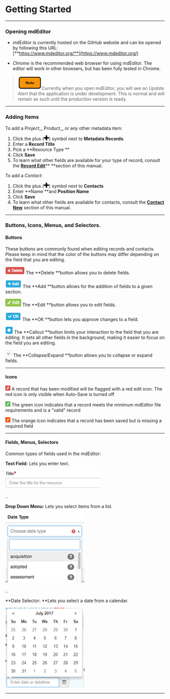 # Getting Started

---

### Opening mdEditor

* mdEditor is currently hosted on the GitHub website and can be opened by following this URL:  
  [**https://www.mdeditor.org/**](https://www.mdeditor.org/)

* _Chrome_ is the recommended web browser for using mdEditor. The editor will work in other browsers, but has been fully tested in Chrome.

> ![](/assets/note_small.png)Currently when you open mdEditor, you will see an _Update Alert_ that the application is under development. This is normal and will remain as such until the production version is ready.

---

### Adding Items

To add a _Project_,_ Product,_ or any other metadata item:

1. Click the plus \(![](/assets/symbol_plus_16.png)\) symbol next to **Metadata Records**.  
2. Enter a **Record Title**  
3. Pick a **Resource Type **  
4. Click **Save**
5. To learn what other fields are available for your type of record, consult the [**Record Edit**](/record\edit.md)** **section of this manual.

To add a _Contact_:

1. Click the plus \(![](/assets/symbol_plus_16.png)\) symbol next to **Contacts**
2. Enter **Name **and **Position Name**
3. Click **Save**
4. To learn what other fields are available for contacts, consult the [**Contact New**](https://www.gitbook.com/book/adiwg/mdeditor/edit#) section of this manual.

---

### Buttons, Icons, Menus, and Selectors.

#### **Buttons**

These buttons are commonly found when editing records and contacts. Please keep in mind that the color of the buttons may differ depending on the field that you are editing.

![](/assets/delete_button.png) The **Delete **button allows you to delete fields.

![](/assets/add_button.png) The **Add **button allows for the addition of fields to a given section.

![](/assets/edit_field_button.png) The **Edit **button allows you to edit fields.

![](/assets/ok_button.png) The **OK **button lets you approve changes to a field.

![](/assets/callout_button.png) The **Callout **button limits your interaction to the field that you are editing. It sets all other fields in the background, making it easier to focus on the field you are editing.

![](/assets/expand_collapse_button.png) The **Collapse/Expand **button allows you to collapse or expand fields.

---

#### Icons

 ![](/assets/record_modified.png) A record that has been modified will be flagged with a red edit icon. The red icon is only visible when Auto-Save is turned off

![](/assets/record_saved.png) The green icon indicates that a record meets the minimum mdEditor file requirements and is a "valid" record 

 ![](/assets/missing_required_field_icon.png) The orange icon indicates that a record has been saved but is missing a required field

---

#### Fields, Menus, Selectors

Common types of fields used in the mdEditor:

**Text Field:** Lets you enter text.

![](/assets/text_field.png)

..

**Drop Down Menu:** Lets you select items from a list.

![](/assets/drop_down_menu.png)

..

**Date Selector: **Lets you select a date from a calendar.

![](/assets/date_selector.png)

---



